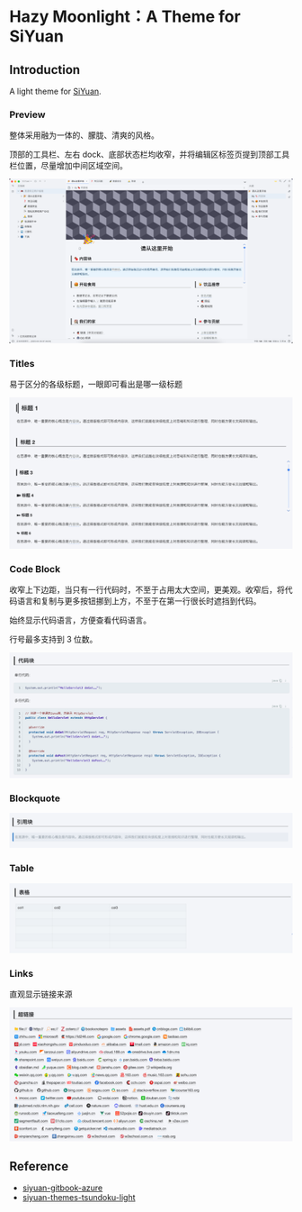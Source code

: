 # Hazy Moonlight：A Theme for SiYuan

## Introduction

A light theme for [SiYuan](http://github.com/siyuan-note/siyuan).

### Preview

整体采用融为一体的、朦胧、清爽的风格。

顶部的工具栏、左右 dock、底部状态栏均收窄，并将编辑区标签页提到顶部工具栏位置，尽量增加中间区域空间。

![1682427206132](image/README/preview.png)

### Titles

易于区分的各级标题，一眼即可看出是哪一级标题

![1682427376672](image/README/titles.png)

### Code Block

收窄上下边距，当只有一行代码时，不至于占用太大空间，更美观。收窄后，将代码语言和复制与更多按钮挪到上方，不至于在第一行很长时遮挡到代码。

始终显示代码语言，方便查看代码语言。

行号最多支持到 3 位数。

![1682427072462](image/README/codeblock.png)

### Blockquote

![1682427462008](image/README/blockquote.png)

### Table

![1682432959720](image/README/table.png)

### Links

直观显示链接来源

![1682427118779](image/README/links.png)

## Reference

- [siyuan-gitbook-azure](https://github.com/yuuuxt/siyuan-gitbook-azure)
- [siyuan-themes-tsundoku-light](https://github.com/Achuan-2/siyuan-themes-tsundoku-light)
